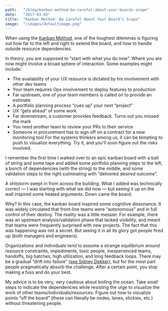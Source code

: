 ```yaml
---
path:	"/blog/kanban-method-be-careful-about-your-boards-scope"
date:	"2017-03-02"
title:	"Kanban Method: Be Careful About Your Board’s Scope"
image:	"/images/defaultimage.png"
---
```


When using the [Kanban Method](http://www.djaa.com/principles-general-practices-kanban-method), one of the toughest dilemmas is figuring out how far to the left and right to extend the board, and how to handle outside resource dependencies.

In theory, you are supposed to “start with what you do now”. Where you are now might involve a broad sphere of interaction. Some examples might include:

* The availability of your UX resource is dictated by his involvement with other dev teams
* Your team requires Ops involvement to deploy features to production
* Far upstream, one of your team members is called on to provide an estimate
* A portfolio planning process “cues up” your next “project”
* UX “gets ahead” of some work
* Far downstream, a customer provides feedback. Turns out you missed the mark
* You need another team to review your PRs to their service
* Someone in procurement has to sign off on a contract for a new monitoring tool
For the systems thinkers among us, it can be tempting to push to visualize everything. Try it, and you’ll soon figure out the risks involved.

I remember the first time I walked over to an epic kanban board with a ball of string and some tape and added some portfolio planning steps to the left, a bunch of dependencies (with the string) to the middle, and some validation steps to the right culminating with “delivered desired outcome”.

A shitstorm swept in from across the building. What I added was technically correct — I was starting with what we did now — but seeing it up on the wall inspired some heated arguments. Down came the board.

Why? In this case, the kanban board inspired some cognitive dissonance. It was widely circulated that front-line teams were “autonomous” and in full control of their destiny. The reality was a little messier. For example, there was an upstream analysis/validation phase that lacked visibility, and meant that teams were frequently surprised with new projects. The fact that this was happening was not a secret. But seeing it in all its glory got people fired up (both managers and engineers).

Organizations and individuals tend to assume a strange equilibrium around resource constraints, impediments, toxic people, inexperienced teams, handoffs, big batches, high utilization, and long feedback loops. There may be a gradual “drift into failure” ([see Sidney Dekker](https://www.amazon.com/Drift-into-Failure-Components-Understanding/dp/1409422216)), but for the most part people pragmatically absorb the challenge. After a certain point, you stop making a fuss and do your best.

My advice is to be very, very cautious about boiling the ocean. Take small steps to indicate the dependencies while resisting the urge to visualize the work of other teams/individuals/resources. Figure out how to visualize points “off the board” (these can literally be nodes, lanes, stickies, etc.) without threatening people.

